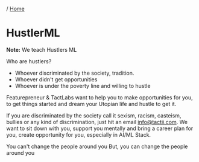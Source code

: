 / [Home](index.md)

# HustlerML

**Note:** We teach Hustlers ML

Who are hustlers?

- Whoever discriminated by the society, tradition.
- Whoever didn't get opportunities
- Whoever is under the poverty line and willing to hustle

Featurepreneur & TactLabs want to help you to make opportunities for you, to get things started and dream your Utopian life and hustle to get it.

If you are discriminated by the society call it sexism, racism, casteism, bullies or any kind of discrimination, just hit an email info@tactii.com. We want to sit down with you, support you mentally and bring a career plan for you, create opportunity for you, especially in AI/ML Stack.

You can't change the people around you
But, you can change the people around you